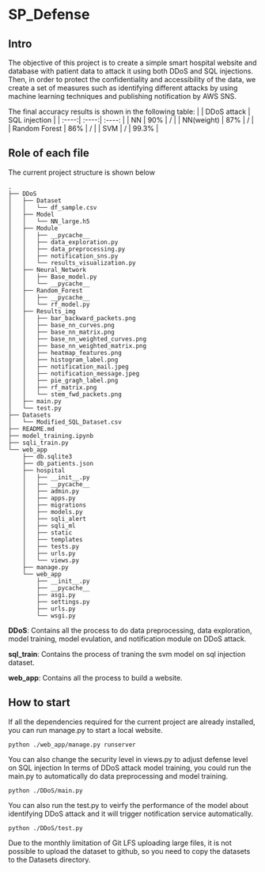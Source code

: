 # SP_Defense

## Intro
The objective of this project is to create a simple smart hospital website and database with patient data to attack it
using both DDoS and SQL injections. Then, in order to protect the confidentiality and accessibility of the data, we create a set of measures such as identifying different attacks by using machine learning techniques and publishing notification by AWS SNS.



The final accuracy results is shown in the following table:
|  | DDoS attack | SQL injection | 
| :----:| :----:| :----: |
| NN | 90% | / | 
| NN(weight) | 87% | / |
| Random Forest | 86% | / |
| SVM | / | 99.3% |


## Role of each file
The current project structure is shown below
```
.
├── DDoS
│   ├── Dataset
│   │   └── df_sample.csv
│   ├── Model
│   │   └── NN_large.h5
│   ├── Module
│   │   ├── __pycache__
│   │   ├── data_exploration.py
│   │   ├── data_preprocessing.py
│   │   ├── notification_sns.py
│   │   └── results_visualization.py
│   ├── Neural_Network
│   │   ├── Base_model.py
│   │   └── __pycache__
│   ├── Random_Forest
│   │   ├── __pycache__
│   │   └── rf_model.py
│   ├── Results_img
│   │   ├── bar_backward_packets.png
│   │   ├── base_nn_curves.png
│   │   ├── base_nn_matrix.png
│   │   ├── base_nn_weighted_curves.png
│   │   ├── base_nn_weighted_matrix.png
│   │   ├── heatmap_features.png
│   │   ├── histogram_label.png
│   │   ├── notification_mail.jpeg
│   │   ├── notification_message.jpeg
│   │   ├── pie_gragh_label.png
│   │   ├── rf_matrix.png
│   │   └── stem_fwd_packets.png
│   ├── main.py
│   └── test.py
├── Datasets
│   └── Modified_SQL_Dataset.csv
├── README.md
├── model_training.ipynb
├── sqli_train.py
└── web_app
    ├── db.sqlite3
    ├── db_patients.json
    ├── hospital
    │   ├── __init__.py
    │   ├── __pycache__
    │   ├── admin.py
    │   ├── apps.py
    │   ├── migrations
    │   ├── models.py
    │   ├── sqli_alert
    │   ├── sqli_ml
    │   ├── static
    │   ├── templates
    │   ├── tests.py
    │   ├── urls.py
    │   └── views.py
    ├── manage.py
    └── web_app
        ├── __init__.py
        ├── __pycache__
        ├── asgi.py
        ├── settings.py
        ├── urls.py
        └── wsgi.py
```

**DDoS**: Contains all the process to do data preprocessing, data exploration, model training, model evulation, and notification module on DDoS attack.  

**sql_train**: Contains the process of traning the svm model on sql injection dataset. 

**web_app**: Contains all the process to build a website. 



## How to start
If all the dependencies required for the current project are already installed, you can run manage.py to start a local website.  
```
python ./web_app/manage.py runserver
```
You can also change the security level in views.py to adjust defense level on SQL injection
In terms of DDoS attack model training, you could run the main.py to automatically do data preprocessing and model training.
```
python ./DDoS/main.py
```
You can also run the test.py to veirfy the performance of the model about identifying DDoS attack and it will trigger notification service automatically.
```
python ./DDoS/test.py
```

Due to the monthly limitation of Git LFS uploading large files, it is not possible to upload the dataset to github, so you need to copy the datasets to the Datasets directory. 


